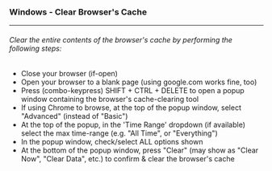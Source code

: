 ### Windows - Clear Browser's Cache
***
###### Clear the entire contents of the browser's cache by performing the following steps:
* Close your browser (if-open)
* Open your browser to a blank page (using google.com works fine, too)
* Press (combo-keypress)    SHIFT + CTRL + DELETE    to open a popup window containing the browser's cache-clearing tool
* If using Chrome to browse, at the top of the popup window, select "Advanced" (instead of "Basic")
* At the top of the popup, in the 'Time Range' dropdown (if available) select the max time-range (e.g. "All Time", or "Everything")
* In the popup window, check/select ALL options shown
* At the bottom of the popup window, press "Clear" (may show as "Clear Now", "Clear Data", etc.) to confirm & clear the browser's cache